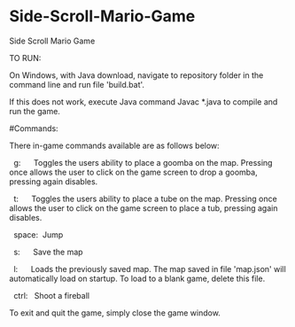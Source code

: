 # Side-Scroll-Mario-Game
Side Scroll Mario Game


TO RUN:


On Windows, with Java download, navigate to repository folder in the command line and run file 'build.bat'.


If this does not work, execute Java command Javac *.java to compile and run the game.


#Commands:


There in-game commands available are as follows below:

&nbsp;&nbsp;g:&nbsp;&nbsp;&nbsp;&nbsp;&nbsp;&nbsp;Toggles the users ability to place a goomba on the map. Pressing once allows the user to click on the game screen to drop a goomba, pressing again disables.
  
&nbsp;&nbsp;t:&nbsp;&nbsp;&nbsp;&nbsp;&nbsp;&nbsp;Toggles the users ability to place a tube on the map. Pressing once allows the user to click on the game screen to place a tub, pressing again disables.
  
&nbsp;&nbsp;space:&nbsp;&nbsp;Jump 
  
&nbsp;&nbsp;s:&nbsp;&nbsp;&nbsp;&nbsp;&nbsp;&nbsp;Save the map

&nbsp;&nbsp;l:&nbsp;&nbsp;&nbsp;&nbsp;&nbsp;&nbsp;Loads the previously saved map. The map saved in file 'map.json' will automatically load on startup. To load to a blank game, delete this file.

&nbsp;&nbsp;ctrl:&nbsp;&nbsp;&nbsp;Shoot a fireball

To exit and quit the game, simply close the game window.

